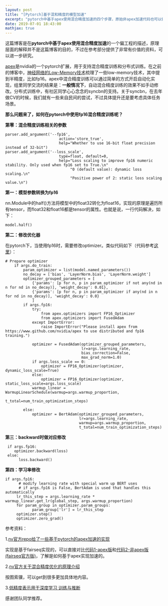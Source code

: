 ```yaml
---
layout: post
title: "[Pytorch]基于混和精度的模型加速"
excerpt: "pytorch中基于apex使用混合精度加速的四个步骤，原始非apex加速代码也可以做对应的修改，体验fp16可能带来的加速效果。"
date: 2019-07-01 18:43:00
mathjax: true
---
```


这篇博客是在**pytorch中基于apex使用混合精度加速**的一个偏工程的描述，原理层面的解释并不是这篇博客的目的，不过在参考部分提供了非常有价值的资料，可以进一步研究。

[apex](https://github.com/NVIDIA/apex)是nvidia的一个pytorch扩展，用于支持混合精度训练和分布式训练。在之前的博客中，[神经网络的Low-Memory技术](https://zhpmatrix.github.io/2019/05/06/low-memory-for-nn/)梳理了一些low-memory技术，其中提到半精度，比如fp16。apex中混合精度训练可以通过简单的方式开启自动化实现，组里同学交流的结果是：**一般情况下**，自动混合精度训练的效果不如手动修改。分布式训练中，有社区同学心心念念的syncbn的支持。关于syncbn，在去年做CV的时候，我们就有一些来自民间的尝试，不过具体提升还是要考虑具体任务场景。

**那么问题来了，如何在pytorch中使用fp16混合精度训练呢？**

**第零：混合精度训练相关的参数**

```
parser.add_argument('--fp16',
                        action='store_true',
                        help="Whether to use 16-bit float precision instead of 32-bit")
parser.add_argument('--loss_scale',
                        type=float, default=0,
                        help="Loss scaling to improve fp16 numeric stability. Only used when fp16 set to True.\n"
                             "0 (default value): dynamic loss scaling.\n"
                             "Positive power of 2: static loss scaling value.\n")
```

**第一：模型参数转换为fp16**

nn.Module中的half()方法将模型中的float32转化为float16，实现的原理是遍历所有tensor，而float32和float16都是tensor的属性。也就是说，一行代码解决，如下：

```
model.half()
```
**第二：修改优化器**

在pytorch下，当使用fp16时，需要修改optimizer。类似代码如下（代码参考[这里](https://github.com/huggingface/pytorch-pretrained-BERT/blob/dad3c7a485b7ffc6fd2766f349e6ee845ecc2eee/examples/run_classifier.py)）：

```
# Prepare optimizer
    if args.do_train:
        param_optimizer = list(model.named_parameters())
        no_decay = ['bias', 'LayerNorm.bias', 'LayerNorm.weight']
        optimizer_grouped_parameters = [
            {'params': [p for n, p in param_optimizer if not any(nd in n for nd in no_decay)], 'weight_decay': 0.01},
            {'params': [p for n, p in param_optimizer if any(nd in n for nd in no_decay)], 'weight_decay': 0.0}
            ]
        if args.fp16:
            try:
                from apex.optimizers import FP16_Optimizer
                from apex.optimizers import FusedAdam
            except ImportError:
                raise ImportError("Please install apex from https://www.github.com/nvidia/apex to use distributed and fp16 training.")

            optimizer = FusedAdam(optimizer_grouped_parameters,
                                  lr=args.learning_rate,
                                  bias_correction=False,
                                  max_grad_norm=1.0)
            if args.loss_scale == 0:
                optimizer = FP16_Optimizer(optimizer, dynamic_loss_scale=True)
            else:
                optimizer = FP16_Optimizer(optimizer, static_loss_scale=args.loss_scale)
            warmup_linear = WarmupLinearSchedule(warmup=args.warmup_proportion,
                                                 t_total=num_train_optimization_steps)

        else:
            optimizer = BertAdam(optimizer_grouped_parameters,
                                 lr=args.learning_rate,
                                 warmup=args.warmup_proportion,
                                 t_total=num_train_optimization_steps)		
```

**第三：backward时做对应修改**

```
 if args.fp16:
 	optimizer.backward(loss)
 else:
      loss.backward()
```

**第四：学习率修改**

```
if args.fp16:
      # modify learning rate with special warm up BERT uses
      # if args.fp16 is False, BertAdam is used that handles this automatically
     lr_this_step = args.learning_rate * warmup_linear.get_lr(global_step, args.warmup_proportion)
     for param_group in optimizer.param_groups:
            param_group['lr'] = lr_this_step
     optimizer.step()
     optimizer.zero_grad()
```

参考资料：

1.[nv官方repo给了一些基于pytorch的apex加速的实现](https://github.com/NVIDIA/DeepLearningExamples)

实现是基于fairseq实现的，可以直接对比[代码1-apex版](https://github.com/NVIDIA/DeepLearningExamples/blob/master/PyTorch/Translation/Transformer/fairseq/optim/adam.py)和[代码2-非apex版(fairseq官方版)](https://github.com/pytorch/fairseq/blob/master/fairseq/optim/adam.py)，了解是如何基于apex实现加速的。

2.[nv官方关于混合精度优化的原理介绍](https://docs.nvidia.com/deeplearning/sdk/mixed-precision-training/index.html)

按图索骥，可以get到很多更加具体地内容。

3.[低精度表示用于深度学习
训练与推断](http://market.itcgb.com/Contents/Intel/OR_AI_BJ/images/Brian_DeepLearning_LowNumericalPrecision.pdf)

感谢团队同学推荐。





